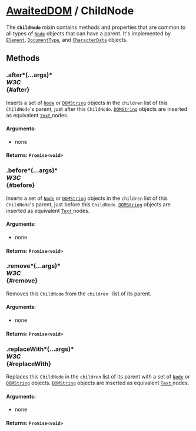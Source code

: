 # [AwaitedDOM](/docs/basic-interfaces/awaited-dom) <span>/</span> ChildNode

<div class='overview'><span class="seoSummary">The&nbsp;<code><strong>ChildNode</strong></code>&nbsp;mixin contains methods and properties that are common to all types of <a href="/en-US/docs/Web/API/Node" title="Node is an interface from which various types of DOM API objects inherit, allowing those types to be treated similarly; for example, inheriting the same set of methods, or being testable in the same way."><code>Node</code></a> objects that can have a parent.</span>&nbsp;It's implemented by <a href="/en-US/docs/Web/API/Element" title="Element is the most general base class from which all element objects (i.e. objects that represent elements) in a Document inherit. It only has methods and properties common to all kinds of elements. More specific classes inherit from Element."><code>Element</code></a>, <a href="/en-US/docs/Web/API/DocumentType" title="The DocumentType interface represents a Node containing a doctype."><code>DocumentType</code></a>, and <a href="/en-US/docs/Web/API/CharacterData" title="The CharacterData abstract interface represents a Node object that contains characters. This is an abstract interface, meaning there aren't any object of type CharacterData: it is implemented by other interfaces, like Text, Comment, or ProcessingInstruction which aren't abstract."><code>CharacterData</code></a> objects.</div>

## Methods

### .after*(...args)* <div class="specs"><i>W3C</i></div> {#after}

Inserts a set of <a href="/en-US/docs/Web/API/Node" title="Node is an interface from which various types of DOM API objects inherit, allowing those types to be treated similarly; for example, inheriting the same set of methods, or being testable in the same way."><code>Node</code></a> or <a href="/en-US/docs/Web/API/DOMString" title="DOMString is a UTF-16 String. As JavaScript already uses such strings, DOMString is mapped directly to a String."><code>DOMString</code></a> objects in the <code>children</code> list of this <code>ChildNode</code>'s parent, just after this <code>ChildNode</code>. <a href="/en-US/docs/Web/API/DOMString" title="DOMString is a UTF-16 String. As JavaScript already uses such strings, DOMString is mapped directly to a String."><code>DOMString</code></a> objects are inserted as equivalent <a href="/en-US/docs/Web/API/Text" title="The Text interface represents the textual content of Element or Attr. If an element has no markup within its content, it has a single child implementing Text that contains the element's text. However, if the element contains markup, it is parsed into information items and Text nodes that form its children."><code>Text</code>
</a> nodes.

#### **Arguments**:


 - none

#### **Returns**: `Promise<void>`

### .before*(...args)* <div class="specs"><i>W3C</i></div> {#before}

Inserts a set of <a href="/en-US/docs/Web/API/Node" title="Node is an interface from which various types of DOM API objects inherit, allowing those types to be treated similarly; for example, inheriting the same set of methods, or being testable in the same way."><code>Node</code></a> or <a href="/en-US/docs/Web/API/DOMString" title="DOMString is a UTF-16 String. As JavaScript already uses such strings, DOMString is mapped directly to a String."><code>DOMString</code></a> objects in the <code>children</code> list of this <code>ChildNode</code>'s parent, just before this <code>ChildNode</code>. <a href="/en-US/docs/Web/API/DOMString" title="DOMString is a UTF-16 String. As JavaScript already uses such strings, DOMString is mapped directly to a String."><code>DOMString</code></a> objects are inserted as equivalent <a href="/en-US/docs/Web/API/Text" title="The Text interface represents the textual content of Element or Attr. If an element has no markup within its content, it has a single child implementing Text that contains the element's text. However, if the element contains markup, it is parsed into information items and Text nodes that form its children."><code>Text</code>
</a> nodes.

#### **Arguments**:


 - none

#### **Returns**: `Promise<void>`

### .remove*(...args)* <div class="specs"><i>W3C</i></div> {#remove}

Removes this <code>ChildNode</code> from the <code>children
</code> list of its parent.

#### **Arguments**:


 - none

#### **Returns**: `Promise<void>`

### .replaceWith*(...args)* <div class="specs"><i>W3C</i></div> {#replaceWith}

Replaces this <code>ChildNode</code> in the <code>children</code> list of its parent with a set of <a href="/en-US/docs/Web/API/Node" title="Node is an interface from which various types of DOM API objects inherit, allowing those types to be treated similarly; for example, inheriting the same set of methods, or being testable in the same way."><code>Node</code></a> or <a href="/en-US/docs/Web/API/DOMString" title="DOMString is a UTF-16 String. As JavaScript already uses such strings, DOMString is mapped directly to a String."><code>DOMString</code></a> objects. <a href="/en-US/docs/Web/API/DOMString" title="DOMString is a UTF-16 String. As JavaScript already uses such strings, DOMString is mapped directly to a String."><code>DOMString</code></a> objects are inserted as equivalent <a href="/en-US/docs/Web/API/Text" title="The Text interface represents the textual content of Element or Attr. If an element has no markup within its content, it has a single child implementing Text that contains the element's text. However, if the element contains markup, it is parsed into information items and Text nodes that form its children."><code>Text</code>
</a> nodes.

#### **Arguments**:


 - none

#### **Returns**: `Promise<void>`
